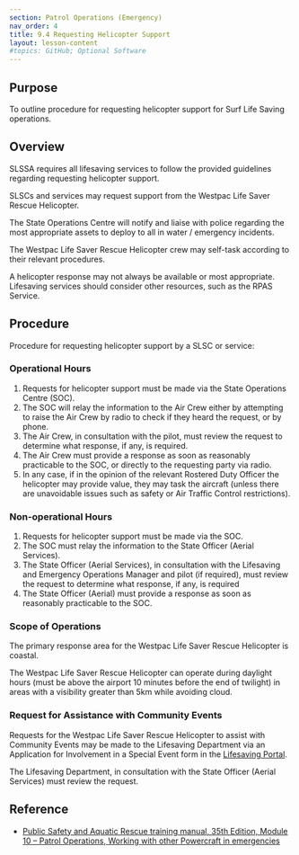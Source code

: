 ```yaml
---
section: Patrol Operations (Emergency)
nav_order: 4
title: 9.4 Requesting Helicopter Support
layout: lesson-content
#topics: GitHub; Optional Software
---
```


## Purpose

To outline procedure for requesting helicopter support for Surf Life Saving operations.

## Overview

SLSSA requires all lifesaving services to follow the provided guidelines regarding requesting helicopter support.

SLSCs and services may request support from the Westpac Life Saver Rescue Helicopter.

The State Operations Centre will notify and liaise with police regarding the most appropriate assets to deploy to all in water / emergency incidents.

The Westpac Life Saver Rescue Helicopter crew may self-task according to their relevant procedures.

A helicopter response may not always be available or most appropriate. Lifesaving services should consider other resources, such as the RPAS Service.

## Procedure

Procedure for requesting helicopter support by a SLSC or service:

### Operational Hours

1. Requests for helicopter support must be made via the State Operations Centre (SOC).
2. The SOC will relay the information to the Air Crew either by attempting to raise the Air Crew by radio to check if they heard the request, or by phone.
3. The Air Crew, in consultation with the pilot, must review the request to determine what response, if any, is required.
4. The Air Crew must provide a response as soon as reasonably practicable to the SOC, or directly to the requesting party via radio.
5. In any case, if in the opinion of the relevant Rostered Duty Officer the helicopter may provide value, they may task the aircraft (unless there are unavoidable issues such as safety or Air Traffic Control restrictions).

### Non-operational Hours

1. Requests for helicopter support must be made via the SOC.
2. The SOC must relay the information to the State Officer (Aerial Services).
3. The State Officer (Aerial Services), in consultation with the Lifesaving and Emergency Operations Manager and pilot (if required), must review the request to determine what response, if any, is required
4. The State Officer (Aerial) must provide a response as soon as reasonably practicable to the SOC.

### Scope of Operations

The primary response area for the Westpac Life Saver Rescue Helicopter is coastal.

The Westpac Life Saver Rescue Helicopter can operate during daylight hours (must be above the airport 10 minutes before the end of twilight) in areas with a visibility greater than 5km while avoiding cloud.

### Request for Assistance with Community Events

Requests for the Westpac Life Saver Rescue Helicopter to assist with Community Events may be made to the Lifesaving Department via an Application for Involvement in a Special Event form in the [Lifesaving Portal](https://www.surflifesavingsa.com.au/portal).

The Lifesaving Department, in consultation with the State Officer (Aerial Services) must review the request.

## Reference

- [Public Safety and Aquatic Rescue training manual, 35th Edition, Module 10 – Patrol Operations, Working with other Powercraft in emergencies](https://members.sls.com.au/members/document_library/1/media/8571)
